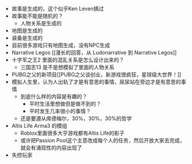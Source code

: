 - 故事是生成的，这个似乎Ken Leven搞过
- 故事能不能是随机的？
	- 人物关系是生成的
- 地图是生成的
- 装备是生成的
- 目前很多游戏只有地图生成，没有NPC生成
- Narrative Legos [[漫长的回答，从 Ludonarrative 到 Narrative Legos]]
- 十字军之王2 里面的混乱关系是怎么设计出来的？
	- 三国志13 是不是想模拟了里面的人物关系
- PUBG之父的新项目[[PUBG之父谈创业，新游戏很疯狂，星球级大世界！]]
- 模拟人生里，认为人出轨了才是有意思的事情，尿尿站在旁边才是有意思的事情
	- 到底什么样的内容是有趣的？
		- 平时生活里想做但是做不到的？
		- 平时发生几率很小的事情？
	- 还是要遵从席德梅尔，30%，30%，30%的哲学
- Altis Life Arma3 的模组
	- Roblox里面很多大亨游戏都有Altis Life的影子
	- 或许把Passion Pool这个主意改成每个人的任务，然后开放大家去完成，就会有涌现性的内容出现了
- 失控玩家